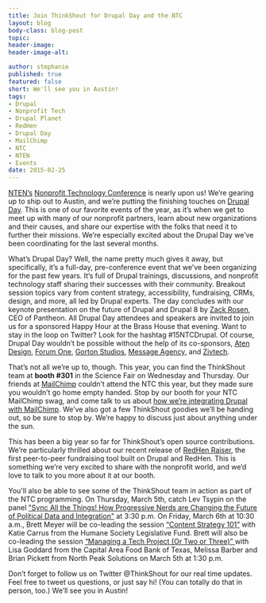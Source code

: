 ```yaml
---
title: Join ThinkShout for Drupal Day and the NTC
layout: blog
body-class: blog-post
topic:
header-image:
header-image-alt:

author: stephanie
published: true
featured: false
short: We'll see you in Austin!
tags:
- Drupal
- Nonprofit Tech
- Drupal Planet
- RedHen
- Drupal Day
- MailChimp
- NTC
- NTEN
- Events
date: 2015-02-25
---
```


[NTEN’s](http://www.nten.org/) [Nonprofit Technology Conference](http://myntc.nten.org/home) is nearly upon us! We’re gearing up to ship out to Austin, and we’re putting the finishing touches on [Drupal Day](http://myntc.nten.org/eventdetails/precon/drupal). This is one of our favorite events of the year, as it’s when we get to meet up with many of our nonprofit partners, learn about new organizations and their causes, and share our expertise with the folks that need it to further their missions. We’re especially excited about the Drupal Day we’ve been coordinating for the last several months.

What’s Drupal Day? Well, the name pretty much gives it away, but specifically, it’s a full-day, pre-conference event that we’ve been organizing for the past few years. It’s full of Drupal trainings, discussions, and nonprofit technology staff sharing their successes with their community. Breakout session topics vary from content strategy, accessibility, fundraising, CRMs, design, and more, all led by Drupal experts. The day concludes with our keynote presentation on the future of Drupal and Drupal 8 by [Zack Rosen](https://pantheon.io/team/zack-rosen), CEO of Pantheon. All Drupal Day attendees and speakers are invited to join us for a sponsored Happy Hour at the Brass House that evening. Want to stay in the loop on Twitter? Look for the hashtag #15NTCDrupal. Of course, Drupal Day wouldn’t be possible without the help of its co-sponsors, [Aten Design](http://atendesigngroup.com/), [Forum One](http://forumone.com/), [Gorton Studios](http://www.gortonstudios.com/), [Message Agency](https://messageagency.com/), and [Zivtech](https://www.zivtech.com/).

That’s not all we’re up to, though. This year, you can find the ThinkShout team at **booth #301** in the Science Fair on Wednesday and Thursday. Our friends at [MailChimp](http://mailchimp.com/?pid=GAW&source=website&gclid=CIOxieHf-8MCFVFhfgodvBAA_Q) couldn’t attend the NTC this year, but they made sure you wouldn’t go home empty handed. Stop by our booth for your NTC MailChimp swag, and come talk to us about [how we’re integrating Drupal with MailChimp](/blog/category/mailchimp/). We’ve also got a few ThinkShout goodies we’ll be handing out, so be sure to stop by. We’re happy to discuss just about anything under the sun. 

This has been a big year so far for ThinkShout’s open source contributions. We’re particularly thrilled about our recent release of [RedHen Raiser](/blog/2015/01/reimagined-sprints-redhen-raiser/), the first peer-to-peer fundraising tool built on Drupal and RedHen. This is something we’re very excited to share with the nonprofit world, and we’d love to talk to you more about it at our booth.

You'll also be able to see some of the ThinkShout team in action as part of the NTC programming. On Thursday, March 5th, catch Lev Tsypin on the panel ["Sync All the Things! How Progressive Nerds are Changing the Future of Political Data and Integration"](http://sched.co/1z4A) at 3:30 p.m. On Friday, March 6th at 10:30 a.m., Brett Meyer will be co-leading the session [“Content Strategy 101”](http://sched.co/1z4N) with Katie Carrus from the Humane Society Legislative Fund. Brett will also be co-leading the session [“Managing a Tech Project (Or Two or Three)” ](http://sched.co/2ECm)with Lisa Goddard from the Capital Area Food Bank of Texas, Melissa Barber and Brian Pickett from North Peak Solutions on March 5th at 1:30 p.m.

Don’t forget to follow us on Twitter @ThinkShout for our real time updates. Feel free to tweet us questions, or just say hi! (You can totally do that in person, too.) We’ll see you in Austin!
